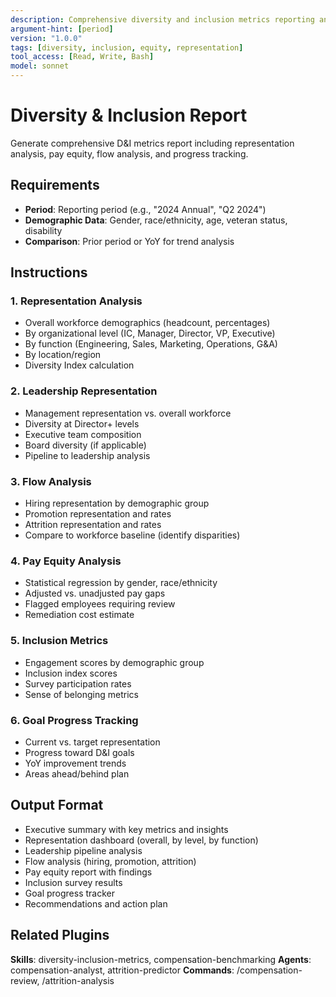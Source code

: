 ```yaml
---
description: Comprehensive diversity and inclusion metrics reporting and analysis
argument-hint: [period]
version: "1.0.0"
tags: [diversity, inclusion, equity, representation]
tool_access: [Read, Write, Bash]
model: sonnet
---
```


# Diversity & Inclusion Report

Generate comprehensive D&I metrics report including representation analysis, pay equity, flow analysis, and progress tracking.

## Requirements
- **Period**: Reporting period (e.g., "2024 Annual", "Q2 2024")
- **Demographic Data**: Gender, race/ethnicity, age, veteran status, disability
- **Comparison**: Prior period or YoY for trend analysis

## Instructions

### 1. Representation Analysis
- Overall workforce demographics (headcount, percentages)
- By organizational level (IC, Manager, Director, VP, Executive)
- By function (Engineering, Sales, Marketing, Operations, G&A)
- By location/region
- Diversity Index calculation

### 2. Leadership Representation
- Management representation vs. overall workforce
- Diversity at Director+ levels
- Executive team composition
- Board diversity (if applicable)
- Pipeline to leadership analysis

### 3. Flow Analysis
- Hiring representation by demographic group
- Promotion representation and rates
- Attrition representation and rates
- Compare to workforce baseline (identify disparities)

### 4. Pay Equity Analysis
- Statistical regression by gender, race/ethnicity
- Adjusted vs. unadjusted pay gaps
- Flagged employees requiring review
- Remediation cost estimate

### 5. Inclusion Metrics
- Engagement scores by demographic group
- Inclusion index scores
- Survey participation rates
- Sense of belonging metrics

### 6. Goal Progress Tracking
- Current vs. target representation
- Progress toward D&I goals
- YoY improvement trends
- Areas ahead/behind plan

## Output Format
- Executive summary with key metrics and insights
- Representation dashboard (overall, by level, by function)
- Leadership pipeline analysis
- Flow analysis (hiring, promotion, attrition)
- Pay equity report with findings
- Inclusion survey results
- Goal progress tracker
- Recommendations and action plan

## Related Plugins
**Skills**: diversity-inclusion-metrics, compensation-benchmarking
**Agents**: compensation-analyst, attrition-predictor
**Commands**: /compensation-review, /attrition-analysis

